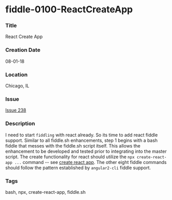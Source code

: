 fiddle-0100-ReactCreateApp
======

### Title

React Create App


### Creation Date

08-01-18


### Location

Chicago, IL


### Issue

[Issue 238](https://github.com/bradyhouse/house/issues/238)


### Description

I need to start `fiddling` with react already. So its time to add react fiddle support.  Similar to all fiddle.sh 
enhancements, step 1 begins with a bash fiddle that messes with the fiddle.sh script itself.  This allows the 
enhancement to be developed and tested prior to integrating into the master script. The create functionality for
react should utilize the `npx create-react-app ...` command -- see [create react app](https://github.com/facebook/create-react-app).
The other eight fiddle commands should follow the pattern established by `angular2-cli` fiddle support.


### Tags

bash, npx, create-react-app, fiddle.sh
